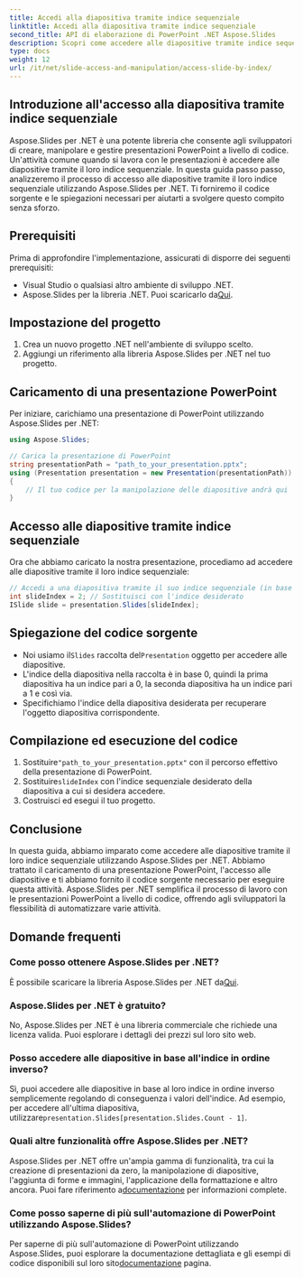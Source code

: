 ```yaml
---
title: Accedi alla diapositiva tramite indice sequenziale
linktitle: Accedi alla diapositiva tramite indice sequenziale
second_title: API di elaborazione di PowerPoint .NET Aspose.Slides
description: Scopri come accedere alle diapositive tramite indice sequenziale utilizzando Aspose.Slides per .NET. Segui questa guida passo passo con il codice sorgente per navigare e manipolare facilmente le presentazioni PowerPoint.
type: docs
weight: 12
url: /it/net/slide-access-and-manipulation/access-slide-by-index/
---
```


## Introduzione all'accesso alla diapositiva tramite indice sequenziale

Aspose.Slides per .NET è una potente libreria che consente agli sviluppatori di creare, manipolare e gestire presentazioni PowerPoint a livello di codice. Un'attività comune quando si lavora con le presentazioni è accedere alle diapositive tramite il loro indice sequenziale. In questa guida passo passo, analizzeremo il processo di accesso alle diapositive tramite il loro indice sequenziale utilizzando Aspose.Slides per .NET. Ti forniremo il codice sorgente e le spiegazioni necessari per aiutarti a svolgere questo compito senza sforzo.

## Prerequisiti

Prima di approfondire l'implementazione, assicurati di disporre dei seguenti prerequisiti:

- Visual Studio o qualsiasi altro ambiente di sviluppo .NET.
-  Aspose.Slides per la libreria .NET. Puoi scaricarlo da[Qui](https://releases.aspose.com/slides/net/).

## Impostazione del progetto

1. Crea un nuovo progetto .NET nell'ambiente di sviluppo scelto.
2. Aggiungi un riferimento alla libreria Aspose.Slides per .NET nel tuo progetto.

## Caricamento di una presentazione PowerPoint

Per iniziare, carichiamo una presentazione di PowerPoint utilizzando Aspose.Slides per .NET:

```csharp
using Aspose.Slides;

// Carica la presentazione di PowerPoint
string presentationPath = "path_to_your_presentation.pptx";
using (Presentation presentation = new Presentation(presentationPath))
{
    // Il tuo codice per la manipolazione delle diapositive andrà qui
}
```

## Accesso alle diapositive tramite indice sequenziale

Ora che abbiamo caricato la nostra presentazione, procediamo ad accedere alle diapositive tramite il loro indice sequenziale:

```csharp
// Accedi a una diapositiva tramite il suo indice sequenziale (in base 0)
int slideIndex = 2; // Sostituisci con l'indice desiderato
ISlide slide = presentation.Slides[slideIndex];
```

## Spiegazione del codice sorgente

- Noi usiamo il`Slides` raccolta del`Presentation` oggetto per accedere alle diapositive.
- L'indice della diapositiva nella raccolta è in base 0, quindi la prima diapositiva ha un indice pari a 0, la seconda diapositiva ha un indice pari a 1 e così via.
- Specifichiamo l'indice della diapositiva desiderata per recuperare l'oggetto diapositiva corrispondente.

## Compilazione ed esecuzione del codice

1.  Sostituire`"path_to_your_presentation.pptx"` con il percorso effettivo della presentazione di PowerPoint.
2.  Sostituire`slideIndex` con l'indice sequenziale desiderato della diapositiva a cui si desidera accedere.
3. Costruisci ed esegui il tuo progetto.

## Conclusione

In questa guida, abbiamo imparato come accedere alle diapositive tramite il loro indice sequenziale utilizzando Aspose.Slides per .NET. Abbiamo trattato il caricamento di una presentazione PowerPoint, l'accesso alle diapositive e ti abbiamo fornito il codice sorgente necessario per eseguire questa attività. Aspose.Slides per .NET semplifica il processo di lavoro con le presentazioni PowerPoint a livello di codice, offrendo agli sviluppatori la flessibilità di automatizzare varie attività.

## Domande frequenti

### Come posso ottenere Aspose.Slides per .NET?

 È possibile scaricare la libreria Aspose.Slides per .NET da[Qui](https://releases.aspose.com/slides/net/).

### Aspose.Slides per .NET è gratuito?

No, Aspose.Slides per .NET è una libreria commerciale che richiede una licenza valida. Puoi esplorare i dettagli dei prezzi sul loro sito web.

### Posso accedere alle diapositive in base all'indice in ordine inverso?

 Sì, puoi accedere alle diapositive in base al loro indice in ordine inverso semplicemente regolando di conseguenza i valori dell'indice. Ad esempio, per accedere all'ultima diapositiva, utilizzare`presentation.Slides[presentation.Slides.Count - 1]`.

### Quali altre funzionalità offre Aspose.Slides per .NET?

 Aspose.Slides per .NET offre un'ampia gamma di funzionalità, tra cui la creazione di presentazioni da zero, la manipolazione di diapositive, l'aggiunta di forme e immagini, l'applicazione della formattazione e altro ancora. Puoi fare riferimento a[documentazione](https://reference.aspose.com/slides/net/) per informazioni complete.

### Come posso saperne di più sull'automazione di PowerPoint utilizzando Aspose.Slides?

 Per saperne di più sull'automazione di PowerPoint utilizzando Aspose.Slides, puoi esplorare la documentazione dettagliata e gli esempi di codice disponibili sul loro sito[documentazione](https://reference.aspose.com/slides/net/) pagina.